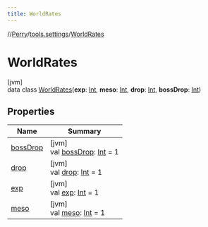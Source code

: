 ```yaml
---
title: WorldRates
---
```

//[Perry](../../../index.html)/[tools.settings](../index.html)/[WorldRates](index.html)



# WorldRates



[jvm]\
data class [WorldRates](index.html)(**exp**: [Int](https://kotlinlang.org/api/latest/jvm/stdlib/kotlin/-int/index.html), **meso**: [Int](https://kotlinlang.org/api/latest/jvm/stdlib/kotlin/-int/index.html), **drop**: [Int](https://kotlinlang.org/api/latest/jvm/stdlib/kotlin/-int/index.html), **bossDrop**: [Int](https://kotlinlang.org/api/latest/jvm/stdlib/kotlin/-int/index.html))



## Properties


| Name | Summary |
|---|---|
| [bossDrop](boss-drop.html) | [jvm]<br>val [bossDrop](boss-drop.html): [Int](https://kotlinlang.org/api/latest/jvm/stdlib/kotlin/-int/index.html) = 1 |
| [drop](drop.html) | [jvm]<br>val [drop](drop.html): [Int](https://kotlinlang.org/api/latest/jvm/stdlib/kotlin/-int/index.html) = 1 |
| [exp](exp.html) | [jvm]<br>val [exp](exp.html): [Int](https://kotlinlang.org/api/latest/jvm/stdlib/kotlin/-int/index.html) = 1 |
| [meso](meso.html) | [jvm]<br>val [meso](meso.html): [Int](https://kotlinlang.org/api/latest/jvm/stdlib/kotlin/-int/index.html) = 1 |

